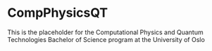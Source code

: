 # CompPhysicsQT
This is the placeholder for the Computational Physics and Quantum Technologies Bachelor of Science program at the University of Oslo
